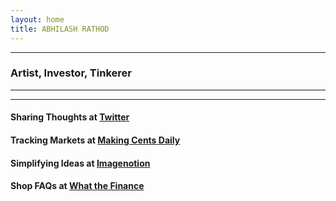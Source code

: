 ```yaml
---
layout: home
title: ABHILASH RATHOD
---
```

---
### Artist, Investor, Tinkerer

---
---

#### Sharing Thoughts at [Twitter](https://twitter.com/home)

#### Tracking Markets at [Making Cents Daily](https://makingcentsdaily.substack.com/)

#### Simplifying Ideas at [Imagenotion](https://imagenotion.substack.com/)

#### Shop FAQs at [What the Finance](https://app.gumroad.com/dashboard)
